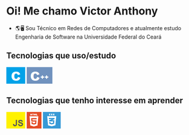





# Oi! Me chamo Victor Anthony
- 🌎🖥 Sou Técnico em Redes de Computadores e atualmente estudo Engenharia de Software na Universidade Federal do Ceará
 ## Tecnologias que uso/estudo
 ![c](https://github.com/ovictorpa/ovictorpa/blob/main/LOGO%20C.png) ![c++](https://github.com/ovictorpa/ovictorpa/blob/main/LOGO%20C%2B%2B.png)
 ## Tecnologias que tenho interesse em aprender
 ![js](https://github.com/ovictorpa/ovictorpa/blob/main/LOGO%20JS.png) ![html](https://github.com/ovictorpa/ovictorpa/blob/main/logo-2582748_1280.png) ![css](https://github.com/ovictorpa/ovictorpa/blob/main/logo-2582747_640-e1597771254582.png)

